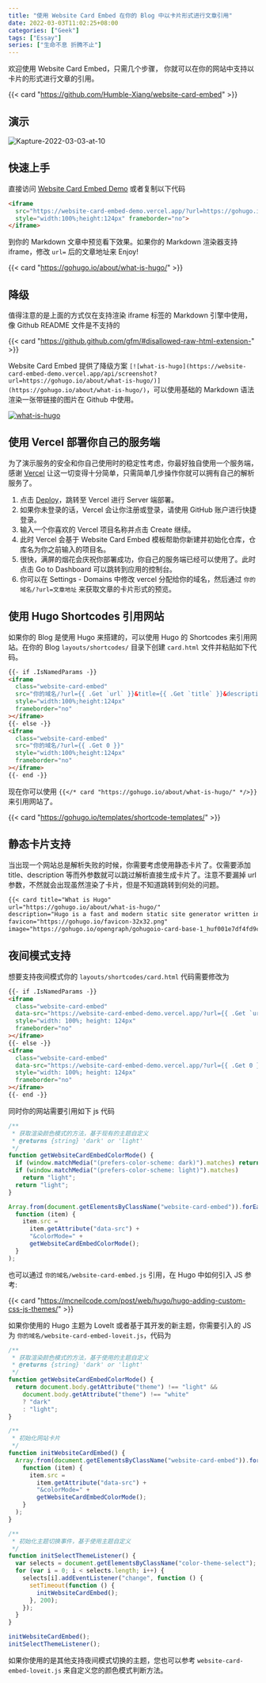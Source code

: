 ```yaml
---
title: "使用 Website Card Embed 在你的 Blog 中以卡片形式进行文章引用"
date: 2022-03-03T11:02:25+08:00
categories: ["Geek"]
tags: ["Essay"]
series: ["生命不息 折腾不止"]
---
```


欢迎使用 Website Card Embed，只需几个步骤， 你就可以在你的网站中支持以卡片的形式进行文章的引用。

{{< card "https://github.com/Humble-Xiang/website-card-embed" >}}

## 演示

![Kapture-2022-03-03-at-10](https://cdn.jsdelivr.net/gh/Humble-Xiang/picx-images@master/geek/Kapture-2022-03-03-at-10.3b3ttcjbbf80.gif "Demo")

## 快速上手

直接访问 [Website Card Embed Demo](https://website-card-embed-demo.vercel.app/?url=https://gohugo.io/about/what-is-hugo/) 或者复制以下代码

```md
<iframe 
  src="https://website-card-embed-demo.vercel.app/?url=https://gohugo.io/about/what-is-hugo/" 
  style="width:100%;height:124px" frameborder="no">
</iframe>
```

到你的 Markdown 文章中预览看下效果。如果你的 Markdown 渲染器支持 iframe，修改 `url=` 后的文章地址来 Enjoy!

{{< card "https://gohugo.io/about/what-is-hugo/" >}}

## 降级

值得注意的是上面的方式仅在支持渲染 iframe 标签的 Markdown 引擎中使用，像 Github README 文件是不支持的

{{< card "https://github.github.com/gfm/#disallowed-raw-html-extension-" >}}

Website Card Embed 提供了降级方案 `[![what-is-hugo](https://website-card-embed-demo.vercel.app/api/screenshot?url=https://gohugo.io/about/what-is-hugo/)](https://gohugo.io/about/what-is-hugo/)`，可以使用基础的 Markdown 语法渲染一张带链接的图片在 Github 中使用。

[![what-is-hugo](https://website-card-embed.vercel.app/api/screenshot?url=https://gohugo.io/about/what-is-hugo/)](https://gohugo.io/about/what-is-hugo/)

## 使用 Vercel 部署你自己的服务端

为了演示服务的安全和你自己使用时的稳定性考虑，你最好独自使用一个服务端，感谢 [Vercel](https://vercel.com/docs) 让这一切变得十分简单，只需简单几步操作你就可以拥有自己的解析服务了。

1. 点击 [Deploy](https://vercel.com/import/project?template=https://github.com/Humble-Xiang/website-card-embed)，跳转至 Vercel 进行 Server 端部署。
2. 如果你未登录的话，Vercel 会让你注册或登录，请使用 GitHub 账户进行快捷登录。
3. 输入一个你喜欢的 Vercel 项目名称并点击 Create 继续。
4. 此时 Vercel 会基于 Website Card Embed 模板帮助你新建并初始化仓库，仓库名为你之前输入的项目名。
5. 很快，满屏的烟花会庆祝你部署成功，你自己的服务端已经可以使用了。此时点击 Go to Dashboard 可以跳转到应用的控制台。
6. 你可以在 Settings - Domains 中修改 vercel 分配给你的域名，然后通过 `你的域名/?url=文章地址` 来获取文章的卡片形式的预览。

## 使用 Hugo Shortcodes 引用网站

如果你的 Blog 是使用 Hugo 来搭建的，可以使用 Hugo 的 Shortcodes 来引用网站。在你的 Blog `layouts/shortcodes/` 目录下创建 `card.html` 文件并粘贴如下代码。

```html
{{- if .IsNamedParams -}}
<iframe
  class="website-card-embed"
  src="你的域名/?url={{ .Get `url` }}&title={{ .Get `title` }}&description={{ .Get `description` }}&image={{ .Get `image` }}&favicon={{ .Get `favicon` }}"
  style="width:100%;height:124px"
  frameborder="no"
></iframe>
{{- else -}}
<iframe
  class="website-card-embed"
  src="你的域名/?url={{ .Get 0 }}"
  style="width:100%;height:124px"
  frameborder="no"
></iframe>
{{- end -}}
```

现在你可以使用 `{{</* card "https://gohugo.io/about/what-is-hugo/" */>}}` 来引用网站了。

{{< card "https://gohugo.io/templates/shortcode-templates/" >}}

## 静态卡片支持

当出现一个网站总是解析失败的时候，你需要考虑使用静态卡片了。仅需要添加 title、description 等而外参数就可以跳过解析直接生成卡片了。注意不要漏掉 url 参数，不然就会出现虽然渲染了卡片，但是不知道跳转到何处的问题。

```md
{{< card title="What is Hugo"
url="https://gohugo.io/about/what-is-hugo/"
description="Hugo is a fast and modern static site generator written in Go, and designed to make website creation fun again."
favicon="https://gohugo.io/favicon-32x32.png"
image="https://gohugo.io/opengraph/gohugoio-card-base-1_huf001e7df4fd9c00c4355abac7d4ca455_242906_filter_11180610884299235099.png" >}}
```

## 夜间模式支持

想要支持夜间模式你的 `layouts/shortcodes/card.html` 代码需要修改为

```html
{{- if .IsNamedParams -}}
<iframe
  class="website-card-embed"
  data-src="https://website-card-embed-demo.vercel.app/?url={{ .Get `url` }}&title={{ .Get `title` }}&description={{ .Get `description` }}&image={{ .Get `image` }}&favicon={{ .Get `favicon` }}"
  style="width: 100%; height: 124px"
  frameborder="no"
></iframe>
{{- else -}}
<iframe
  class="website-card-embed"
  data-src="https://website-card-embed-demo.vercel.app/?url={{ .Get 0 }}"
  style="width: 100%; height: 124px"
  frameborder="no"
></iframe>
{{- end -}}
```

同时你的网站需要引用如下 js 代码

```js
/**
 * 获取渲染颜色模式的方法，基于现有的主题自定义
 * @returns {string} 'dark' or 'light'
 */
function getWebsiteCardEmbedColorMode() {
  if (window.matchMedia("(prefers-color-scheme: dark)").matches) return "dark";
  if (window.matchMedia("(prefers-color-scheme: light)").matches)
    return "light";
  return "light";
}

Array.from(document.getElementsByClassName("website-card-embed")).forEach(
  function (item) {
    item.src =
      item.getAttribute("data-src") +
      "&colorMode=" +
      getWebsiteCardEmbedColorMode();
  }
);
```

也可以通过 `你的域名/website-card-embed.js` 引用，在 Hugo 中如何引入 JS 参考:

{{< card "https://mcneilcode.com/post/web/hugo/hugo-adding-custom-css-js-themes/" >}}

如果你使用的 Hugo 主题为 LoveIt 或者基于其开发的新主题，你需要引入的 JS 为 `你的域名/website-card-embed-loveit.js`，代码为

```js
/**
 * 获取渲染颜色模式的方法，基于使用的主题自定义
 * @returns {string} 'dark' or 'light'
 */
function getWebsiteCardEmbedColorMode() {
  return document.body.getAttribute("theme") !== "light" &&
    document.body.getAttribute("theme") !== "white"
    ? "dark"
    : "light";
}

/**
 * 初始化网站卡片
 */
function initWebsiteCardEmbed() {
  Array.from(document.getElementsByClassName("website-card-embed")).forEach(
    function (item) {
      item.src =
        item.getAttribute("data-src") +
        "&colorMode=" +
        getWebsiteCardEmbedColorMode();
    }
  );
}

/**
 * 初始化主题切换事件，基于使用主题自定义
 */
function initSelectThemeListener() {
  var selects = document.getElementsByClassName("color-theme-select");
  for (var i = 0; i < selects.length; i++) {
    selects[i].addEventListener("change", function () {
      setTimeout(function () {
        initWebsiteCardEmbed();
      }, 200);
    });
  }
}

initWebsiteCardEmbed();
initSelectThemeListener();
```

如果你使用的是其他支持夜间模式切换的主题，您也可以参考 `website-card-embed-loveit.js` 来自定义您的颜色模式判断方法。
